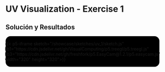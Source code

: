 # UV Visualization - Exercise 1

## Solución y Resultados
<div style="display:flex; flex-direction: column; align-items: center; justify-content: center;" id="uv-1">
{{< p5-iframe sketch="/showcase/sketches/uv_1/sketch.js" lib1="https://cdn.jsdelivr.net/gh/VisualComputing/p5.treegl/p5.treegl.js" lib3="https://cdn.jsdelivr.net/gh/freshfork/p5.EasyCam@1.2.1/p5.easycam.js" width="320" height="320">}}


</div>

<style>
    #uv-1{
        background-color: black;
        border-radius: 1rem;
        padding: 1rem;
    }
    #uv-1 iframe{
        border: none;
    }
</style>